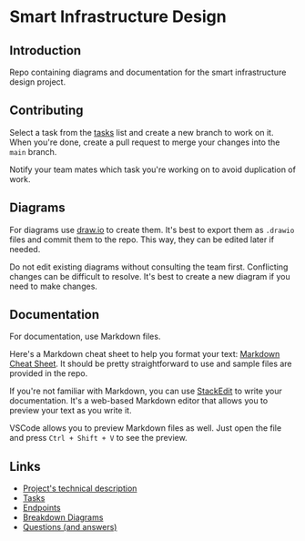 # Smart Infrastructure Design

## Introduction

Repo containing diagrams and documentation for the smart infrastructure design project.

## Contributing

Select a task from the [tasks](tasks.md) list and create a new branch to work on it. When you're done, create a pull request to merge your changes into the `main` branch.

Notify your team mates which task you're working on to avoid duplication of work.

## Diagrams

For diagrams use [draw.io](https://app.diagrams.net/) to create them. It's best to export them as `.drawio` files and commit them to the repo. This way, they can be edited later if needed.

Do not edit existing diagrams without consulting the team first. Conflicting changes can be difficult to resolve. It's best to create a new diagram if you need to make changes.

## Documentation

For documentation, use Markdown files.

Here's a Markdown cheat sheet to help you format your text: [Markdown Cheat Sheet](https://www.markdownguide.org/cheat-sheet/). It should be pretty straightforward to use and sample files are provided in the repo.

If you're not familiar with Markdown, you can use [StackEdit](https://stackedit.io/) to write your documentation. It's a web-based Markdown editor that allows you to preview your text as you write it.

VSCode allows you to preview Markdown files as well. Just open the file and press `Ctrl + Shift + V` to see the preview.

## Links

-   [Project's technical description](technical_description.md)
-   [Tasks](tasks.md)
-   [Endpoints](endpoints/README.md)
-   [Breakdown Diagrams](breakdown_diagrams/README.md)
-   [Questions (and answers)](questions.md)
